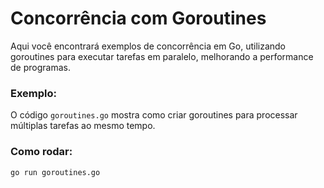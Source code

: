 # Concorrência com Goroutines

Aqui você encontrará exemplos de concorrência em Go, utilizando goroutines para executar tarefas em paralelo, melhorando a performance de programas.

### Exemplo:
O código `goroutines.go` mostra como criar goroutines para processar múltiplas tarefas ao mesmo tempo.

### Como rodar:
```bash
go run goroutines.go